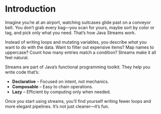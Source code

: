 # Introduction

Imagine you’re at an airport, watching suitcases glide past on a conveyor belt. 
You don’t grab every bag—you scan for yours, maybe sort by color or tag, and pick only what you need. 
That’s how Java Streams work.

Instead of writing loops and mutating variables, you describe *what* you want to do with the data. Want to filter out expensive items? Map names to uppercase? Count how many entries match a condition? Streams make it all feel natural.

Streams are part of Java’s functional programming toolkit. They help you write code that’s:
- **Declarative** – Focused on intent, not mechanics.
- **Composable** – Easy to chain operations.
- **Lazy** – Efficient by computing only when needed.

Once you start using streams, you’ll find yourself writing fewer loops and more elegant pipelines. It’s not just cleaner—it’s fun.

